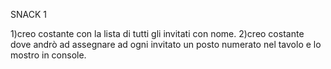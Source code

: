 SNACK 1

1)creo costante con la lista di tutti gli invitati con nome.
2)creo costante dove andrò ad assegnare ad ogni invitato un posto numerato nel tavolo e lo mostro in console.
